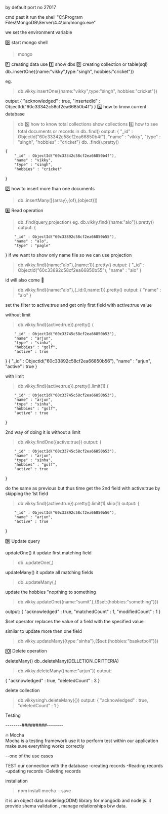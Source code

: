 by default port no 27017

cmd past it run the shell
"C:\Program Files\MongoDB\Server\4.4\bin/mongo.exe"

we set the environment variable

0️⃣ start mongo shell

> mongo

1️⃣ creating data
use <database name>
2️⃣ show dbs
3️⃣ creating collection or table(sql)
db.<name of collection>.insertOne({name:"vikky",type:"singh", hobbies:"cricket"})

eg.

> db.vikky.insertOne({name:"vikky",type:"singh", hobbies:"cricket"})

output
{
"acknowledged" : true,
"insertedId" : ObjectId("60c33342c58cf2ea66850b4f")
}
4️⃣ how to know current database

> db
> 5️⃣ how to know total collections
> show collections
> 6️⃣ how to see total documents or records in
> db.<collection name>.find()
> output:
> { "\_id" : ObjectId("60c33342c58cf2ea66850b4f"), "name" : "vikky", "type" : "singh", "hobbies" : "cricket"}
> db.<collection name> .find().pretty()

    {
        "_id" : ObjectId("60c33342c58cf2ea66850b4f"),
        "name" : "vikky",
        "type" : "singh",
        "hobbies" : "cricket"

}

7️⃣ how to insert more than one documents

> db.<collections name>.insertMany([{array},{of},{object}])

8️⃣ Read operation

> db.<collection name>.find(query,projection)
> eg.
> db.vikky.find({name:"alo"}).pretty()
> output:
> {

        "_id" : ObjectId("60c33892c58cf2ea66850b55"),
        "name" : "alo",
        "type" : "pagle"

}
if we want to show only name file so we can use projection

> db.vikky.find({name:"alo"},{name:1}).pretty()
> output:
> { "\_id" : ObjectId("60c33892c58cf2ea66850b55"), "name" : "alo" }

id will also come 🤔

> db.vikky.find({name:"alo"},{\_id:0,name:1}).pretty()
> output:
> { "name" : "alo" }

set the filter to active:true and get only first field with active:true value

without limit

> db.vikky.find({active:true}).pretty()
> {

        "_id" : ObjectId("60c33745c58cf2ea66850b53"),
        "name" : "arjun",
        "type" : "sinha",
        "hobbies" : "golf",
        "active" : true

}
{
"\_id" : ObjectId("60c33892c58cf2ea66850b56"),
"name" : "arjun",
"active" : true
}

with limit

> db.vikky.find({active:true}).pretty().limit(1)
> {

        "_id" : ObjectId("60c33745c58cf2ea66850b53"),
        "name" : "arjun",
        "type" : "sinha",
        "hobbies" : "golf",
        "active" : true

}

2nd way of doing it is
without a limit

> db.vikky.findOne({active:true})
> output:
> {

        "_id" : ObjectId("60c33745c58cf2ea66850b53"),
        "name" : "arjun",
        "type" : "sinha",
        "hobbies" : "golf",
        "active" : true

}

do the same as previous but thus time get the 2nd field with active:true by skipping the 1st field

> db.vikky.find({active:true}).pretty().limit(1).skip(1)
> output:
> {

        "_id" : ObjectId("60c33892c58cf2ea66850b56"),
        "name" : "arjun",
        "active" : true

}

9️⃣ Update query

updateOne() it update first matching field

> db.<collection name>.updateOne(<filter>,<update>)

updateMany() it update all matching fields

> db.<collection name>.updateMany(<filter>,<update>)

update the hobbies "nopthing to something

> db.vikky.updateOne({name:"sumit"},{$set:{hobbies:"something"}})

output:
{ "acknowledged" : true, "matchedCount" : 1, "modifiedCount" : 1 }

$set operator replaces the value of a field with the specified value

similar to update more then one field

> db.vikky.updateMany({type:"sinha"},{$set:{hobbies:"basketboll"}})

🔟 Delete operation

deleteMany()
db.<collection name>.deleteMany(DELLETION_CRITTERIA)

> db.vikky.deleteMany({name:"arjun"})
> output:

{ "acknowledged" : true, "deletedCount" : 3 }

delete collection

> db.vikkysingh.deleteMany({})
> output:
> { "acknowledged" : true, "deletedCount" : 1 }

Testing

--------#########--------

🔥 Mocha  
Mocha is a testing framework
use it to perform test within our application
make sure everything works correctly

--one of the use cases

TEST our connection with the database
-creating records
-Reading records
-updating records
-Deleting records

installation

> npm install mocha --save

<!-- mongoose -->

it is an object data modeling(ODM) library for mongodb and node js. it provide shema validation , manage relationships b/w data.
